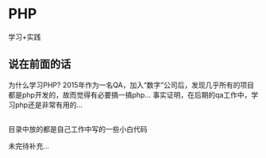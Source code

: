 # PHP
学习+实践

## 说在前面的话
为什么学习PHP?
2015年作为一名QA，加入“数字”公司后，发现几乎所有的项目都是php开发的，故而觉得有必要搞一搞php...
事实证明，在后期的qa工作中，学习php还是非常有用的...

##
目录中放的都是自己工作中写的一些小白代码

未完待补充...
